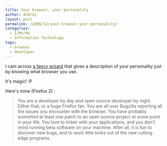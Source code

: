 ```yaml
---
title: Your browser, your personality
author: Andrei
layout: post
permalink: /2006/12/your-browser-your-personality/
categories:
  - I/Me/My
  - Information Technology
tags:
  - browser
  - developer
---
```

I cam across <a href="http://www.terminally-incoherent.com/blog/2006/08/19/what-does-your-browser-reveal-about-your-personality/" target="_blank">a fancy wizard</a> that gives a description of your personality just by knowing what browser you use.

It's magic! :P

Here's mine (Firefox 2) :

> You are a developer by day and open source developer by night. Either that, or a huge Firefox fan. You are all over Bugzilla reporting all the issues you encounter with the browser. You have probably summited at least one patch to an open source project at some point in your life. You love to tinker with your applications, and you don't mind running beta software on your machine. After all, it is fun to discover new bugs, and to work little kinks out of the new cutting edge programs.